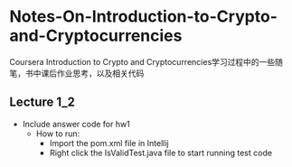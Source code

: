 # Notes-On-Introduction-to-Crypto-and-Cryptocurrencies
Coursera Introduction to Crypto and Cryptocurrencies学习过程中的一些随笔，书中课后作业思考，以及相关代码

## Lecture 1_2
* Include answer code for hw1
	* How to run:
		* Import the pom.xml file in Intellij
		* Right click the IsValidTest.java file to start running test code	 